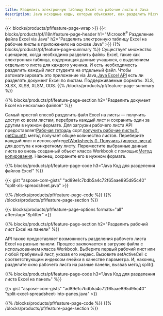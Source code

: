 ```yaml
---
title: Разделить электронную таблицу Excel на рабочие листы в Java
description: Java исходные коды, которые объясняют, как разделить Microsoft файлы Excel на несколько документов с помощью Java библиотеки Excel
---
```

{{< blocks/products/pf/feature-page-wrap >}}
{{< blocks/products/pf/i18n/feature-page-header h1="Microsoft<sup>&reg;</sup> Разделение файла Excel via Java" h2="Разделить электронную таблицу Excel на рабочие листы в приложениях на основе Java" >}}
{{% blocks/products/pf/feature-page-summary %}}
 Существует множество сценариев, когда необходимо разделить файлы Excel, такие как электронная таблица, содержащая данные учащихся, с выделением отдельного листа для каждого ученика. И есть необходимость разделить каждый лист студента на отдельный файл. Чтобы автоматизировать это приложение via Java,[Java Excel API](/cells/ru/java/) есть ли разделять документ Excel по листам. Поддерживаемые форматы: XLS, XLSX, XLSB, XLSM, ODS.
{{% /blocks/products/pf/feature-page-summary %}}

{{% blocks/products/pf/feature-page-section h2="Разделить документ Excel на несколько файлов" %}}

Самый простой способ разделить файл Excel на листы — получить доступ ко всем листам, перебрать каждый лист и сохранить один за другим в нужном формате. Для загрузки рабочего листа API предоставляет[Рабочая тетрадь](https://reference.aspose.com/cells/java/com.aspose.cells/Workbook) сорт.[получить рабочие листы(). getCount()](https://reference.aspose.com/cells/java/com.aspose.cells/worksheetcollection#Count) метод получает общее количество листов. Переберите каждый лист и используйте[getWorksheets (). Получить (индекс листа)](https://reference.aspose.com/cells/java/com.aspose.cells/worksheetcollection#get) для доступа к конкретному листу. Переместите выбранные данные листа во вновь созданный объект класса Workbook с помощью[Метод копирования](https://reference.aspose.com/cells/java/com.aspose.cells/workbook#copy(com.aspose.cells.Workbook)). Наконец, сохраните его в нужном формате.

{{% blocks/products/pf/feature-page-code h3="Java Код для разделения файлов Excel" %}}

{{< gist "aspose-com-gists" "ad89e1c7bdb5a4c72f65aae895d95c40" "split-xls-spreadsheet.java" >}}

{{% /blocks/products/pf/feature-page-code %}}
{{% /blocks/products/pf/feature-page-section %}}

{{< blocks/products/pf/feature-page-options formats="all" afterslug="Splitter" >}}

{{% blocks/products/pf/feature-page-section h2="Разделить рабочий лист Excel на панели" %}}

API также предоставляет возможность разделения рабочего листа Excel на разные панели. Процесс заключается в загрузке файла с использованием класса Workbook. Выберите первый рабочий лист или любой требуемый лист, указав его индекс. Вызовите setActiveCell с соответствующим индексом ячейки в качестве параметра. И, наконец, разделите окно рабочего листа на разные панели, вызвав метод split().

{{% blocks/products/pf/feature-page-code h3="Java Код для разделения листа Excel на панель" %}}

{{< gist "aspose-com-gists" "ad89e1c7bdb5a4c72f65aae895d95c40" "split-excel-spreadsheet-into-panes.java" >}}

{{% /blocks/products/pf/feature-page-code %}}
{{% /blocks/products/pf/feature-page-section %}}
